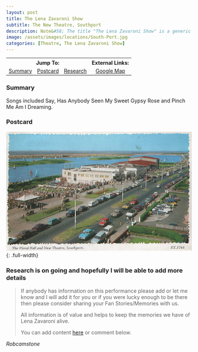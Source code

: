 ```yaml
---
layout: post
title: The Lena Zavaroni Show
subtitle: The New Theatre, Southport
description: Note&#58; The title "The Lena Zavaroni Show" is a generic name for shows Starring Lena Zavaroni that had no original show title for the theatre at which Lena was appearing.
image: /assets/images/locations/South-Port.jpg
categories: [Theatre, The Lena Zavaroni Show]
---
```


<table>
<tr align="center">
<th colspan="3">Jump To:</th>
<th>External Links:</th>
</tr>

<tr align="center">
<td><a href="#summary">Summary</a></td>
<td><a href="#postcard">Postcard</a></td>
<td><a href="#research-is-on-going-and-hopefully-i-will-be-able-to-add-more-details">Research</a></td>
<td><a href="https://www.google.com/maps/d/u/0/viewer?mid=1D1D0ERV_FQMNb9XZzJ-J3yUlK8aI4vhI&hl=en&ll=53.65201430000001%2C-3.0062123999999812&z=19">Google Map</a></td>
</tr>
</table>

### Summary
Songs included Say, Has Anybody Seen My Sweet Gypsy Rose and Pinch Me Am I Dreaming.

### Postcard
![](/assets/images/locations/South-Port.jpg){: .full-width}

### Research is on going and hopefully I will be able to add more details
> If anybody has information on this performance please add or let me know and I will add it for you or if you were lucky enough to be there then please consider sharing your Fan Stories/Memories with us.
>
> All information is of value and helps to keep the memories we have of Lena Zavaroni alive.
>
> You can add content [here](https://github.com/FanzOfLenaZavaroni/fanzoflenazavaroni.github.io) or comment below.

<cite>Robcamstone</cite>

